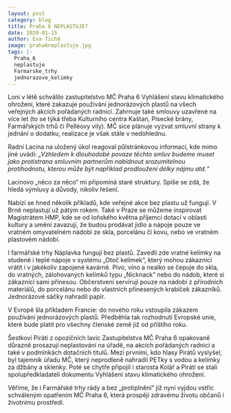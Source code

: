```yaml
---
layout: post
category: blog
title: Praha 6 NEPLASTUJE?
date: 2020-01-15
author: Eva Tichá
image: praha6neplastuje.jpg
tags: |-
  Praha_6
  neplastuje
  Farmarske_trhy
  jednorazove_kelimky
---
```

Loni v létě schválilo zastupitelstvo MČ Praha 6 Vyhlášení stavu klimatického ohrožení, které zakazuje používání jednorázových plastů na všech veřejných akcích pořádaných radnicí. Zahrnuje také smlouvy uzavřené na více let (to se týká třeba Kulturního centra Kaštan, Písecké brány, Farmářských trhů či Pelléovy vily). MČ sice plánuje vyzvat smluvní strany k jednání o dodatku, realizace je však stále v nedohlednu.

Radní Lacina na uložený úkol reagoval půlstránkovou informací, kde mimo jiné uvádí: _„Vzhledem k dlouhodobé povaze těchto smluv budeme muset jako protistrana smluvním partnerům nabídnout srozumitelnou protihodnotu, kterou může být například prodloužení délky nájmu atd.“_

Lacinovo „něco za něco“ mi připomíná staré struktury. Spíše se zdá, že hledá výmluvy a důvody, nikoliv řešení.

Nabízí se hned několik příkladů, kde veřejné akce bez plastu už fungují. V Brně neplastují už pátým rokem. Také v Praze se můžeme inspirovat Magistrátem HMP, kde se od loňského května příjemci dotací v oblasti kultury a umění zavazují, že budou prodávat jídlo a nápoje pouze ve vratném omyvatelném nádobí ze skla, porcelánu či kovu, nebo ve vratném plastovém nádobí.

I farmářské trhy Náplavka fungují bez plastů. Zavedli zde vratné kelímky na studené i teplé nápoje v systému „Otoč kelímek“, který mohou zákazníci vrátit i v jakékoliv zapojené kavárně. Pivo, víno a nealko se čepuje do skla, do vratných, zálohovaných kelímků typu „Nicknack“ nebo do nádob, které si zákazníci sami přinesou. Občerstvení servírují pouze na nádobí z přírodních materiálů, do porcelánu nebo do vlastních přinesených krabiček zákazníků. Jednorázové sáčky nahradil papír.

V Evropě šla příkladem Francie: do nového roku vstoupila zákazem používání jednorázových plastů. Předběhla tak rozhodnutí Evropské unie, které bude platit pro všechny členské země již od příštího roku.

Šestkoví Piráti z opozičních lavic Zastupitelstva MČ Praha 6 opakovaně důrazně prosazují neplastování na úřadě, na akcích pořádaných radnicí a také v podmínkách dotačních titulů. Mezi prvními, kdo hlasy Pirátů vyslyšel, byl tajemník úřadu MČ, který neprodleně nahradil PETky s vodou a kelímky za džbány a sklenky. Poté se chytře připojil i starosta Kolář a Piráti se stali spolupředkladateli dokumentu Vyhlášení stavu klimatického ohrožení.

Věříme, že i Farmářské trhy rády a bez „protiplnění“ již nyní vyjdou vstříc schváleným opatřením MČ Praha 6, která prospějí zdravému životu občanů i životnímu prostředí.
